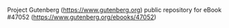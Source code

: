 Project Gutenberg (https://www.gutenberg.org) public repository for
eBook #47052 (https://www.gutenberg.org/ebooks/47052)
